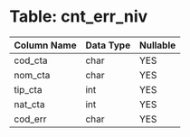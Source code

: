 # Table: cnt_err_niv

| Column Name | Data Type | Nullable |
|-------------|-----------|----------|
| cod_cta | char | YES |
| nom_cta | char | YES |
| tip_cta | int | YES |
| nat_cta | int | YES |
| cod_err | char | YES |
